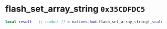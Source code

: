 # flash_set_array_string `0x35CDFDC5`

```lua
local result --[[ number ]] = natives.hud.flash_set_array_string(_scaleform_name --[[ string ]], _scaleform_var_name --[[ string ]], _prompt_string --[[ string ]], _prompt --[[ number ]], _unk4 --[[ number ]])
```